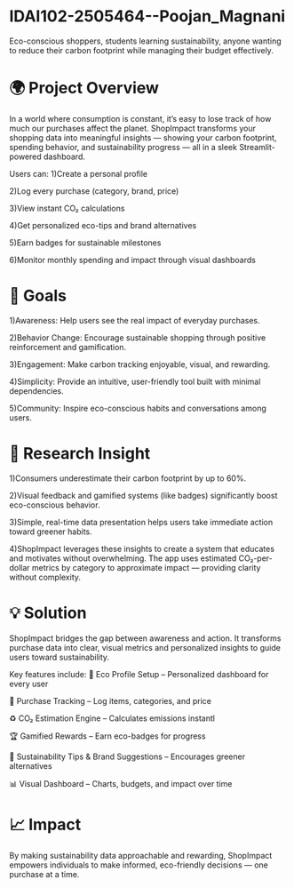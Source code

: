 # IDAI102-2505464--Poojan_Magnani
Eco-conscious shoppers, students learning sustainability, anyone wanting to reduce their carbon footprint while managing their budget effectively.

# 🌍 Project Overview
In a world where consumption is constant, it’s easy to lose track of how much our purchases affect the planet. ShopImpact transforms your shopping data into meaningful insights — showing your carbon footprint, spending behavior, and sustainability progress — all in a sleek Streamlit-powered dashboard.

Users can:
1)Create a personal profile

2)Log every purchase (category, brand, price)

3)View instant CO₂ calculations

4)Get personalized eco-tips and brand alternatives

5)Earn badges for sustainable milestones

6)Monitor monthly spending and impact through visual dashboards

# 🎯 Goals
1)Awareness: Help users see the real impact of everyday purchases.

2)Behavior Change: Encourage sustainable shopping through positive reinforcement and gamification.

3)Engagement: Make carbon tracking enjoyable, visual, and rewarding.

4)Simplicity: Provide an intuitive, user-friendly tool built with minimal dependencies.

5)Community: Inspire eco-conscious habits and conversations among users.

# 🔬 Research Insight
1)Consumers underestimate their carbon footprint by up to 60%.

2)Visual feedback and gamified systems (like badges) significantly boost eco-conscious behavior.

3)Simple, real-time data presentation helps users take immediate action toward greener habits.

4)ShopImpact leverages these insights to create a system that educates and motivates without overwhelming. The app uses estimated CO₂-per-dollar metrics by category to approximate impact — providing clarity without complexity.

# 💡 Solution
ShopImpact bridges the gap between awareness and action.
It transforms purchase data into clear, visual metrics and personalized insights to guide users toward sustainability.

Key features include:
🌱 Eco Profile Setup – Personalized dashboard for every user

🛒 Purchase Tracking – Log items, categories, and price

♻️ CO₂ Estimation Engine – Calculates emissions instantl

🏆 Gamified Rewards – Earn eco-badges for progress

💚 Sustainability Tips & Brand Suggestions – Encourages greener alternatives

📊 Visual Dashboard – Charts, budgets, and impact over time

# 📈 Impact
By making sustainability data approachable and rewarding, ShopImpact empowers individuals to make informed, eco-friendly decisions — one purchase at a time.
